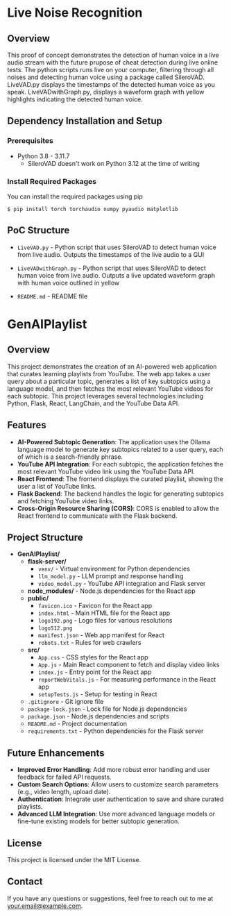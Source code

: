 # Live Noise Recognition

## Overview

This proof of concept demonstrates the detection of human voice in a live audio stream with the future prupose of cheat detection during live online tests. The python scripts runs live on your computer, filtering through all noises and detecting human voice using a package called SileroVAD. LiveVAD.py displays the timestamps of the detected human voice as you speak. LiveVADwithGraph.py, displays a waveform graph with yellow highlights indicating the detected human voice. 

## Dependency Installation and Setup

### Prerequisites

- Python 3.8 - 3.11.7
  - SileroVAD doesn't work on Python 3.12 at the time of writing

### Install Required Packages

You can install the required packages using pip
````
$ pip install torch torchaudio numpy pyaudio matplotlib
````

## PoC Structure

- `LiveVAD.py` - Python script that uses SileroVAD to detect human voice from live audio. Outputs the timestamps of the live audio to a GUI
  
- `LiveVADwithGraph.py` - Python script that uses SileroVAD to detect human voice from live audio. Outputs a live updated waveform graph with human voice outlined in yellow
  
- `README.md` - README file





# GenAIPlaylist

## Overview

This project demonstrates the creation of an AI-powered web application that curates learning playlists from YouTube. The web app takes a user query about a particular topic, generates a list of key subtopics using a language model, and then fetches the most relevant YouTube videos for each subtopic. This project leverages several technologies including Python, Flask, React, LangChain, and the YouTube Data API.

## Features

- **AI-Powered Subtopic Generation**: The application uses the Ollama language model to generate key subtopics related to a user query, each of which is a search-friendly phrase.
- **YouTube API Integration**: For each subtopic, the application fetches the most relevant YouTube video link using the YouTube Data API.
- **React Frontend**: The frontend displays the curated playlist, showing the user a list of YouTube links.
- **Flask Backend**: The backend handles the logic for generating subtopics and fetching YouTube video links.
- **Cross-Origin Resource Sharing (CORS)**: CORS is enabled to allow the React frontend to communicate with the Flask backend.

## Project Structure

- **GenAIPlaylist/**
  - **flask-server/**
    - `venv/` - Virtual environment for Python dependencies
    - `llm_model.py` - LLM prompt and response handling
    - `video_model.py` - YouTube API integration and Flask server
  - **node_modules/** - Node.js dependencies for the React app
  - **public/**
    - `favicon.ico` - Favicon for the React app
    - `index.html` - Main HTML file for the React app
    - `logo192.png` - Logo files for various resolutions
    - `logo512.png`
    - `manifest.json` - Web app manifest for React
    - `robots.txt` - Rules for web crawlers
  - **src/**
    - `App.css` - CSS styles for the React app
    - `App.js` - Main React component to fetch and display video links
    - `index.js` - Entry point for the React app
    - `reportWebVitals.js` - For measuring performance in the React app
    - `setupTests.js` - Setup for testing in React
  - `.gitignore` - Git ignore file
  - `package-lock.json` - Lock file for Node.js dependencies
  - `package.json` - Node.js dependencies and scripts
  - `README.md` - Project documentation
  - `requirements.txt` - Python dependencies for the Flask server


## Future Enhancements

- **Improved Error Handling**: Add more robust error handling and user feedback for failed API requests.
- **Custom Search Options**: Allow users to customize search parameters (e.g., video length, upload date).
- **Authentication**: Integrate user authentication to save and share curated playlists.
- **Advanced LLM Integration**: Use more advanced language models or fine-tune existing models for better subtopic generation.

## License

This project is licensed under the MIT License.

## Contact

If you have any questions or suggestions, feel free to reach out to me at [your.email@example.com](mailto:rtiwari3@terpmail.umd.edu).

